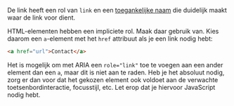 <!-- @license CC0-1.0 -->

De link heeft een rol van `link` en een [toegankelijke naam](https://developer.mozilla.org/en-US/docs/Glossary/Accessible_name) die duidelijk maakt waar de link voor dient.

HTML-elementen hebben een impliciete rol. Maak daar gebruik van. Kies daarom een `a`-element met het `href` attribuut als je een link nodig hebt:

```html
<a href="url">Contact</a>
```

Het is mogelijk om met ARIA een `role="link"` toe te voegen aan een ander element dan een `a`, maar dit is niet aan te raden. Heb je het absoluut nodig, zorg er dan voor dat het gekozen element ook voldoet aan de verwachte toetsenbordinteractie, focusstijl, etc. Let erop dat je hiervoor JavaScript nodig hebt.
